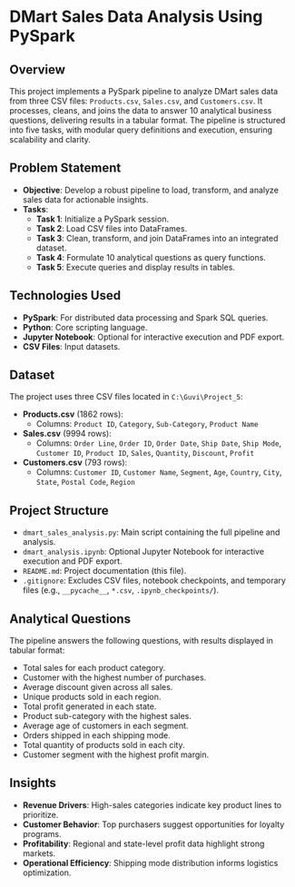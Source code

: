 # DMart Sales Data Analysis Using PySpark

## Overview
This project implements a PySpark pipeline to analyze DMart sales data from three CSV files: `Products.csv`, `Sales.csv`, and `Customers.csv`. It processes, cleans, and joins the data to answer 10 analytical business questions, delivering results in a tabular format. The pipeline is structured into five tasks, with modular query definitions and execution, ensuring scalability and clarity.

## Problem Statement
- **Objective**: Develop a robust pipeline to load, transform, and analyze sales data for actionable insights.
- **Tasks**:
  - **Task 1**: Initialize a PySpark session.
  - **Task 2**: Load CSV files into DataFrames.
  - **Task 3**: Clean, transform, and join DataFrames into an integrated dataset.
  - **Task 4**: Formulate 10 analytical questions as query functions.
  - **Task 5**: Execute queries and display results in tables.

## Technologies Used
- **PySpark**: For distributed data processing and Spark SQL queries.
- **Python**: Core scripting language.
- **Jupyter Notebook**: Optional for interactive execution and PDF export.
- **CSV Files**: Input datasets.

## Dataset
The project uses three CSV files located in `C:\Guvi\Project_5`:
- **Products.csv** (1862 rows):
  - Columns: `Product ID`, `Category`, `Sub-Category`, `Product Name`
- **Sales.csv** (9994 rows):
  - Columns: `Order Line`, `Order ID`, `Order Date`, `Ship Date`, `Ship Mode`, `Customer ID`, `Product ID`, `Sales`, `Quantity`, `Discount`, `Profit`
- **Customers.csv** (793 rows):
  - Columns: `Customer ID`, `Customer Name`, `Segment`, `Age`, `Country`, `City`, `State`, `Postal Code`, `Region`

## Project Structure
- `dmart_sales_analysis.py`: Main script containing the full pipeline and analysis.
- `dmart_analysis.ipynb`: Optional Jupyter Notebook for interactive execution and PDF export.
- `README.md`: Project documentation (this file).
- `.gitignore`: Excludes CSV files, notebook checkpoints, and temporary files (e.g., `__pycache__`, `*.csv`, `.ipynb_checkpoints/`).

## Analytical Questions
The pipeline answers the following questions, with results displayed in tabular format:

- Total sales for each product category.
- Customer with the highest number of purchases.
- Average discount given across all sales.
- Unique products sold in each region.
- Total profit generated in each state.
- Product sub-category with the highest sales.
- Average age of customers in each segment.
- Orders shipped in each shipping mode.
- Total quantity of products sold in each city.
- Customer segment with the highest profit margin.

## Insights
- **Revenue Drivers**: High-sales categories indicate key product lines to prioritize.
- **Customer Behavior**: Top purchasers suggest opportunities for loyalty programs.
- **Profitability**: Regional and state-level profit data highlight strong markets.
- **Operational Efficiency**: Shipping mode distribution informs logistics optimization.
